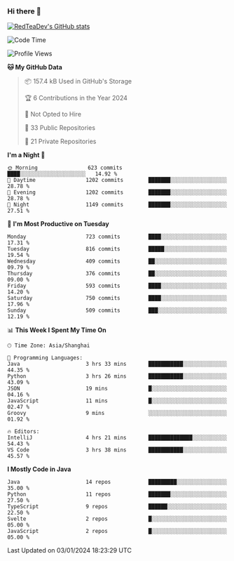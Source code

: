 ### Hi there 👋

<!--
**RedTeaDev/RedTeaDev** is a ✨ _special_ ✨ repository because its `README.md` (this file) appears on your GitHub profile.

Here are some ideas to get you started:

- 🔭 I’m currently working on ...
- 🌱 I’m currently learning ...
- 👯 I’m looking to collaborate on ...
- 🤔 I’m looking for help with ...
- 💬 Ask me about ...
- 📫 How to reach me: ...
- 😄 Pronouns: ...
- ⚡ Fun fact: ...
-->

<!--
[![wakatime](https://wakatime.com/badge/user/6b101ed0-04c0-4490-9283-eb61f2efff96.svg)](https://wakatime.com/@6b101ed0-04c0-4490-9283-eb61f2efff96)
!-->

[![RedTeaDev's GitHub stats](https://github-readme-stats.vercel.app/api?username=RedTeaDev)](https://github.com/anuraghazra/github-readme-stats)
<!--
[![willianrod's wakatime stats](https://github-readme-stats.vercel.app/api/wakatime?username=RedTeaDev)](https://github.com/anuraghazra/github-readme-stats)
!-->
<!--START_SECTION:waka-->
![Code Time](http://img.shields.io/badge/Code%20Time-1%2C971%20hrs%202%20mins-blue)

![Profile Views](http://img.shields.io/badge/Profile%20Views-0-blue)

**🐱 My GitHub Data** 

> 📦 157.4 kB Used in GitHub's Storage 
 > 
> 🏆 6 Contributions in the Year 2024
 > 
> 🚫 Not Opted to Hire
 > 
> 📜 33 Public Repositories 
 > 
> 🔑 21 Private Repositories 
 > 
**I'm a Night 🦉** 

```text
🌞 Morning                623 commits         ████░░░░░░░░░░░░░░░░░░░░░   14.92 % 
🌆 Daytime                1202 commits        ███████░░░░░░░░░░░░░░░░░░   28.78 % 
🌃 Evening                1202 commits        ███████░░░░░░░░░░░░░░░░░░   28.78 % 
🌙 Night                  1149 commits        ███████░░░░░░░░░░░░░░░░░░   27.51 % 
```
📅 **I'm Most Productive on Tuesday** 

```text
Monday                   723 commits         ████░░░░░░░░░░░░░░░░░░░░░   17.31 % 
Tuesday                  816 commits         █████░░░░░░░░░░░░░░░░░░░░   19.54 % 
Wednesday                409 commits         ██░░░░░░░░░░░░░░░░░░░░░░░   09.79 % 
Thursday                 376 commits         ██░░░░░░░░░░░░░░░░░░░░░░░   09.00 % 
Friday                   593 commits         ████░░░░░░░░░░░░░░░░░░░░░   14.20 % 
Saturday                 750 commits         ████░░░░░░░░░░░░░░░░░░░░░   17.96 % 
Sunday                   509 commits         ███░░░░░░░░░░░░░░░░░░░░░░   12.19 % 
```


📊 **This Week I Spent My Time On** 

```text
🕑︎ Time Zone: Asia/Shanghai

💬 Programming Languages: 
Java                     3 hrs 33 mins       ███████████░░░░░░░░░░░░░░   44.35 % 
Python                   3 hrs 26 mins       ███████████░░░░░░░░░░░░░░   43.09 % 
JSON                     19 mins             █░░░░░░░░░░░░░░░░░░░░░░░░   04.16 % 
JavaScript               11 mins             █░░░░░░░░░░░░░░░░░░░░░░░░   02.47 % 
Groovy                   9 mins              ░░░░░░░░░░░░░░░░░░░░░░░░░   01.92 % 

🔥 Editors: 
IntelliJ                 4 hrs 21 mins       ██████████████░░░░░░░░░░░   54.43 % 
VS Code                  3 hrs 38 mins       ███████████░░░░░░░░░░░░░░   45.57 % 
```

**I Mostly Code in Java** 

```text
Java                     14 repos            █████████░░░░░░░░░░░░░░░░   35.00 % 
Python                   11 repos            ███████░░░░░░░░░░░░░░░░░░   27.50 % 
TypeScript               9 repos             ██████░░░░░░░░░░░░░░░░░░░   22.50 % 
Svelte                   2 repos             █░░░░░░░░░░░░░░░░░░░░░░░░   05.00 % 
JavaScript               2 repos             █░░░░░░░░░░░░░░░░░░░░░░░░   05.00 % 
```




 Last Updated on 03/01/2024 18:23:29 UTC
<!--END_SECTION:waka-->


